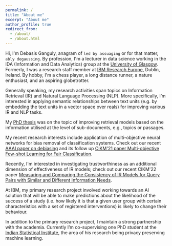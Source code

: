 ```yaml
---
permalink: /
title: "About me"
excerpt: "About me"
author_profile: true
redirect_from: 
  - /about/
  - /about.html
---
```


Hi, I'm Debasis Ganguly, anagram of `led by assuaging` or for that matter, `ably degaussing`. By profession, I'm a lecturer in data science working in the IDA (Information and Data Analytics) group at the [University of Glasgow](https://www.gla.ac.uk/). Formerly, I was a research staff member at [IBM Research Europe](https://www.ibm.com/ie-en), Dublin, Ireland.
By hobby, I'm a chess player, a long distance runner, a nature enthusiast, and an aspiring globetrotter.

Generally speaking, my research activities span topics on Information Retrieval (IR) and Natural Language Processing (NLP). More specifically, I’m interested in applying
semantic relationships between text units (e.g. by embedding the text units in a vector space over reals) for improving various IR and NLP tasks.

My [PhD thesis](http://gdebasis.github.io/files/DGthesis.pdf) was on the topic of improving retrieval models based on the information utilised at the level of sub-documents, e.g., topics or passages. 

My recent research interests include application of multi-objective neural networks for bias removal of classification systems. Check out our recent [AAAI paper on debiasing](https://aaai.org/ojs/index.php/AAAI/article/view/5654) and its follow up [CIKM'21 paper Multi-objective Few-shot Learning for Fair Classification](https://doi.org/10.1145/3459637.3482146).

Recently, I'm interested in investigating trustworthiness as an additional dimension of effectiveness of IR models; check out our recent CIKM'22 paper [Measuring and Comparing the Consistency of IR Models for Query Pairs with Similar and Different Information Needs](https://doi.org/10.1145/3511808.3557637).    

At IBM, my primary research project involved working towards an AI solution that will be able to make predictions about the likelihood of the success of a study (i.e. how likely it is that a given user group with certain characteristics with a set of registered interventions) is likely to change their behaviour.

In addition to the primary research project, I maintain a strong partnership with the academia. Currently I’m co-supervising 
one PhD student at the [Indian Statistical Institute](https://www.isical.ac.in/), the area of his research being privacy preserving machine learning.

